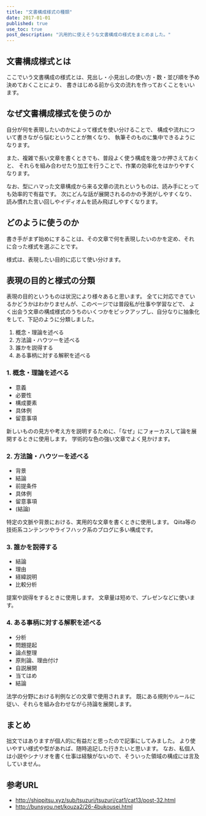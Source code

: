 ```yaml
---
title: "文書構成様式の種類"
date: 2017-01-01
published: true
use_toc: true
post_description: "汎用的に使えそうな文書構成の様式をまとめました。"
---
```


## 文書構成様式とは

ここでいう文書構成の様式とは、見出し・小見出しの使い方・数・並び順を予め決めておくことにより、
書きはじめる前から文の流れを作っておくことをいいます。  

## なぜ文書構成様式を使うのか

自分が何を表現したいのかによって様式を使い分けることで、
構成や流れについて書きながら悩むということが無くなり、
執筆そのものに集中できるようになります。

また、複雑で長い文章を書くときでも、普段よく使う構成を幾つか押さえておくと、
それらを組み合わせたり加工を行うことで、作業の効率化をはかりやすくなります。

なお、型にハマった文章構成から来る文章の流れというものは、読み手にとっても効率的で有益です。
次にどんな話が展開されるのかの予測がしやすくなり、読み慣れた言い回しやイディオムを読み飛ばしやすくなります。

## どのように使うのか

書き手がまず始めにすることは、その文章で何を表現したいのかを定め、それに合った様式を選ぶことです。

様式は、表現したい目的に応じて使い分けます。

## 表現の目的と様式の分類

表現の目的というものは状況により様々あると思います。
全てに対応できているかどうかはわかりませんが、このページでは普段私が仕事や学習などで、
よく出会う文章の構成様式のうちのいくつかをピックアップし、自分なりに抽象化をして、下記のように分類しました。

1. 概念・理論を述べる
2. 方法論・ハウツーを述べる
3. 誰かを説得する
4. ある事柄に対する解釈を述べる

### 1. 概念・理論を述べる

* 意義
* 必要性
* 構成要素
* 具体例
* 留意事項

新しいものの見方や考え方を説明するために、「なぜ」にフォーカスして論を展開するときに使用します。
学術的な色の強い文章でよく見かけます。

### 2. 方法論・ハウツーを述べる

* 背景
* 結論
* 前提条件
* 具体例
* 留意事項
* (結論)

特定の文脈や背景における、実用的な文章を書くときに使用します。
Qiita等の技術系コンテンツやライフハック系のブログに多い構成です。

### 3. 誰かを説得する

* 結論
* 理由
* 経緯説明
* 比較分析

提案や説得をするときに使用します。
文章量は短めで、プレゼンなどに使います。

### 4. ある事柄に対する解釈を述べる

* 分析
* 問題提起
* 論点整理
* 原則論、理由付け
* 自説展開
* 当てはめ
* 結論

法学の分野における判例などの文章で使用されます。
既にある規則やルールに従い、それらを組み合わせながら持論を展開します。

## まとめ

拙文ではありますが個人的に有益だと思ったので記事にしてみました。
より使いやすい様式や型があれば、随時追記した行きたいと思います。
なお、私個人は小説やシナリオを書く仕事は経験がないので、そういった領域の構成には言及していません。  

## 参考URL

* <http://shippitsu.xyz/sub/tsuzuri/tsuzuri/cat1/cat13/post-32.html>
* <http://bunsyou.net/kouza2/26-4bukousei.html>

